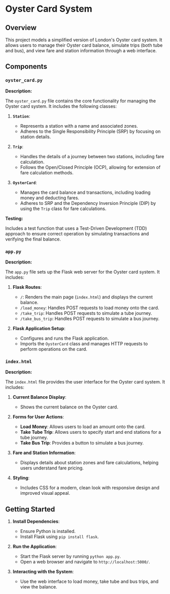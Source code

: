 # Oyster Card System

## Overview

This project models a simplified version of London's Oyster card system. It allows users to manage their Oyster card balance, simulate trips (both tube and bus), and view fare and station information through a web interface.

## Components

### `oyster_card.py`

**Description:**

The `oyster_card.py` file contains the core functionality for managing the Oyster card system. It includes the following classes:

1. **`Station`**:
   - Represents a station with a name and associated zones.
   - Adheres to the Single Responsibility Principle (SRP) by focusing on station details.

2. **`Trip`**:
   - Handles the details of a journey between two stations, including fare calculation.
   - Follows the Open/Closed Principle (OCP), allowing for extension of fare calculation methods.

3. **`OysterCard`**:
   - Manages the card balance and transactions, including loading money and deducting fares.
   - Adheres to SRP and the Dependency Inversion Principle (DIP) by using the `Trip` class for fare calculations.

**Testing:**

Includes a test function that uses a Test-Driven Development (TDD) approach to ensure correct operation by simulating transactions and verifying the final balance.

### `app.py`

**Description:**

The `app.py` file sets up the Flask web server for the Oyster card system. It includes:

1. **Flask Routes**:
   - `/`: Renders the main page (`index.html`) and displays the current balance.
   - `/load_money`: Handles POST requests to load money onto the card.
   - `/take_trip`: Handles POST requests to simulate a tube journey.
   - `/take_bus_trip`: Handles POST requests to simulate a bus journey.

2. **Flask Application Setup**:
   - Configures and runs the Flask application.
   - Imports the `OysterCard` class and manages HTTP requests to perform operations on the card.

### `index.html`

**Description:**

The `index.html` file provides the user interface for the Oyster card system. It includes:

1. **Current Balance Display**:
   - Shows the current balance on the Oyster card.

2. **Forms for User Actions**:
   - **Load Money**: Allows users to load an amount onto the card.
   - **Take Tube Trip**: Allows users to specify start and end stations for a tube journey.
   - **Take Bus Trip**: Provides a button to simulate a bus journey.

3. **Fare and Station Information**:
   - Displays details about station zones and fare calculations, helping users understand fare pricing.

4. **Styling**:
   - Includes CSS for a modern, clean look with responsive design and improved visual appeal.

## Getting Started

1. **Install Dependencies**:
   - Ensure Python is installed.
   - Install Flask using `pip install flask`.

2. **Run the Application**:
   - Start the Flask server by running `python app.py`.
   - Open a web browser and navigate to `http://localhost:5000/`.

3. **Interacting with the System**:
   - Use the web interface to load money, take tube and bus trips, and view the balance.

